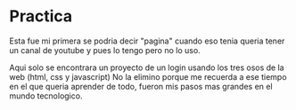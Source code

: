 # Practica
Esta fue mi primera se podria decir "pagina" cuando eso tenia queria tener un canal de youtube
y pues lo tengo pero no lo uso.

Aqui solo se encontrara un proyecto de un login usando los tres osos de la web (html, css y javascript)
No la elimino porque me recuerda a ese tiempo en el que queria aprender de todo, fueron mis pasos mas grandes en el mundo tecnologico.
